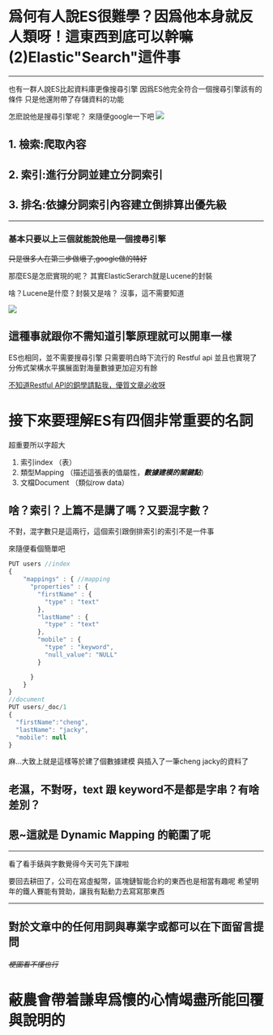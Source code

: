 # 爲何有人說ES很難學？因爲他本身就反人類呀！這東西到底可以幹嘛(2)Elastic"Search"這件事

---

也有一群人說ES比起資料庫更像搜尋引擎
因爲ES他完全符合一個搜尋引擎該有的條件
只是他還附帶了存儲資料的功能

怎麽說他是搜尋引擎呢？
來隨便google一下吧
![](https://CY810912.github.io/th12img/search3.png)

## 1. 檢索:爬取內容  
## 2. 索引:進行分詞並建立分詞索引  
## 3. 排名:依據分詞索引內容建立倒排算出優先級  

---

### 基本只要以上三個就能說他是一個搜尋引擎  
~~只是很多人在第三步做壞了,google做的特好~~

那麼ES是怎麽實現的呢？
其實ElasticSerarch就是Lucene的封裝

啥？Lucene是什麼？封裝又是啥？
沒事，這不需要知道

![](https://CY810912.github.io/th12img/restfulapi.png)
## 這種事就跟你不需知道引擎原理就可以開車一樣  

ES也相同，並不需要搜尋引擎
只需要明白時下流行的 Restful api
並且也實現了分佈式架構水平擴展面對海量數據更加迎刃有餘

[不知道Restful API的銅學請點我，優質文章必收呀](https://progressbar.tw/posts/53)

# 接下來要理解ES有四個非常重要的名詞
超重要所以字超大

1. 索引index （表）
2. 類型Mapping （描述這張表的值屬性，**_數據建模的關鍵點_**）
3. 文檔Document （類似row data）

## 啥？索引？上篇不是講了嗎？又要混字數？
不對，混字數只是這兩行，這個索引跟倒排索引的索引不是一件事

來隨便看個簡單吧
```js
PUT users //index
{
    "mappings" : { //mapping
      "properties" : {
        "firstName" : {
          "type" : "text"
        },
        "lastName" : {
          "type" : "text"
        },
        "mobile" : {
          "type" : "keyword",
          "null_value": "NULL"
        }

      }
    }
}
//document
PUT users/_doc/1 
{
  "firstName":"cheng",
  "lastName": "jacky",
  "mobile": null
}
```

麻...大致上就是這樣等於建了個數據建模
與插入了一筆cheng jacky的資料了


## 老濕，不對呀，text 跟 keyword不是都是字串？有啥差別？
## 恩~這就是 Dynamic Mapping 的範圍了呢

---

看了看手錶與字數覺得今天可先下課啦


要回去耕田了，公司在寫虛擬幣，區塊鏈智能合約的東西也是相當有趣呢
希望明年的鐵人賽能有贊助，讓我有點動力去寫寫那東西

---

## 對於文章中的任何用詞與專業字或都可以在下面留言提問 
###### ~~梗圖看不懂也行~~
# 蔽農會帶着謙卑爲懷的心情竭盡所能回覆與說明的